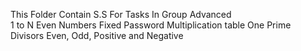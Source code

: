 This Folder Contain S.S For Tasks In Group Advanced  
1 to N
Even Numbers
Fixed Password
Multiplication table
One Prime
Divisors
Even, Odd, Positive and Negative
